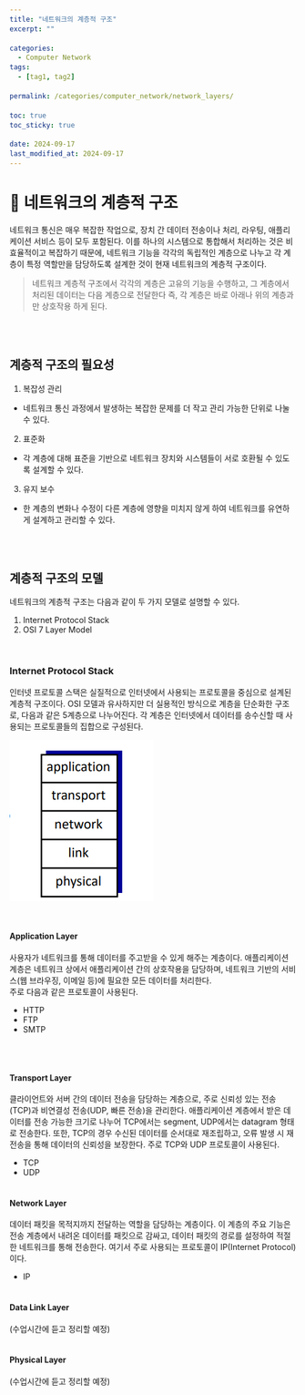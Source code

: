 ```yaml
---
title: "네트워크의 계층적 구조"
excerpt: ""

categories:
  - Computer Network
tags:
  - [tag1, tag2]

permalink: /categories/computer_network/network_layers/

toc: true
toc_sticky: true

date: 2024-09-17
last_modified_at: 2024-09-17
---
```


# 🦥 네트워크의 계층적 구조
네트워크 통신은 매우 복잡한 작업으로, 장치 간 데이터 전송이나 처리, 라우팅, 애플리케이션 서비스 등이 모두 포함된다. 이를 하나의 시스템으로 통합해서 처리하는 것은 비효율적이고 복잡하기 때문에, 네트워크 기능을 각각의 독립적인 계층으로 나누고 각 계층이 특정 역할만을 담당하도록 설계한 것이 현재 네트워크의 계층적 구조이다. <br>

> 네트워크 계층적 구조에서 각각의 계층은 고유의 기능을 수행하고, 그 계층에서 처리된 데이터는 다음 계층으로 전달한다 즉, 각 계층은 바로 아래나 위의 계층과만 상호작용 하게 된다.

<br><br>

## 계층적 구조의 필요성
1. 복잡성 관리
  - 네트워크 통신 과정에서 발생하는 복잡한 문제를 더 작고 관리 가능한 단위로 나눌 수 있다.
2. 표준화
  - 각 계층에 대해 표준을 기반으로 네트워크 장치와 시스템들이 서로 호환될 수 있도록 설계할 수 있다.
3. 유지 보수
  - 한 계층의 변화나 수정이 다른 계층에 영향을 미치지 않게 하여 네트워크를 유연하게 설계하고 관리할 수 있다.

<br><br>


## 계층적 구조의 모델
네트워크의 계층적 구조는 다음과 같이 두 가지 모델로 설명할 수 있다.
1. Internet Protocol Stack
2. OSI 7 Layer Model

<br>

### Internet Protocol Stack
인터넷 프로토콜 스택은 실질적으로 인터넷에서 사용되는 프로토콜을 중심으로 설계된 계층적 구조이다. OSI 모델과 유사하지만 더 실용적인 방식으로 계층을 단순화한 구조로, 다음과 같은 5계층으로 나누어진다. 각 계층은 인터넷에서 데이터를 송수신할 때 사용되는 프로토콜들의 집합으로 구성된다.

![protocol_layer](/assets\images\posts_img\network\protocol_layer.png)

<br>

#### **Application Layer**<br>
  사용자가 네트워크를 통해 데이터를 주고받을 수 있게 해주는 계층이다. 애플리케이션 계층은 네트워크 상에서 애플리케이션 간의 상호작용을 담당하며, 네트워크 기반의 서비스(웹 브라우징, 이메일 등)에 필요한 모든 데이터를 처리한다. <br>
  주로 다음과 같은 프로토콜이 사용된다.
   - HTTP
   - FTP
   - SMTP
  
  <br><br>

#### **Transport Layer**<br>
   클라이언트와 서버 간의 데이터 전송을 담당하는 계층으로, 주로 신뢰성 있는 전송(TCP)과 비연결성 전송(UDP, 빠른 전송)을 관리한다. 애플리케이션 계층에서 받은 데이터를 전송 가능한 크기로 나누어 TCP에서는 segment, UDP에서는 datagram 형태로 전송한다. 또한, TCP의 경우 수신된 데이터를 순서대로 재조립하고, 오류 발생 시 재전송을 통해 데이터의 신뢰성을 보장한다. 주로 TCP와 UDP 프로토콜이 사용된다.
   - TCP
   - UDP
  <br><br>

#### **Network Layer**<br>
  데이터 패킷을 목적지까지 전달하는 역할을 담당하는 계층이다. 이 계층의 주요 기능은 전송 계층에서 내려온 데이터를 패킷으로 감싸고, 데이터 패킷의 경로를 설정하여 적절한 네트워크를 통해 전송한다. 여기서 주로 사용되는 프로토콜이 IP(Internet Protocol)이다.
   - IP
  <br><br>

#### **Data Link Layer**<br>
  (수업시간에 듣고 정리할 예정)
  <br><br>

#### **Physical Layer**<br>
  (수업시간에 듣고 정리할 예정)

  <br><br>

